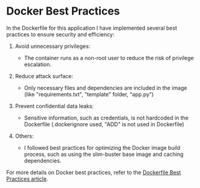 # Docker Best Practices

In the Dockerfile for this application I have implemented several best practices to ensure security and efficiency:

1. Avoid unnecessary privileges:
   - The container runs as a non-root user to reduce the risk of privilege escalation.

2. Reduce attack surface:
   - Only necessary files and dependencies are included in the image (like "requirements.txt", "template" folder, "app.py")

3. Prevent confidential data leaks:
   - Sensitive information, such as credentials, is not hardcoded in the Dockerfile (.dockerignore used, "ADD" is not used in Dockerfile)

4. Others:
   - I followed best practices for optimizing the Docker image build process, such as using the slim-buster base image and caching dependencies.

For more details on Docker best practices, refer to the [Dockerfile Best Practices article](https://sysdig.com/blog/dockerfile-best-practices/).